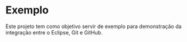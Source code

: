 # Exemplo
Este projeto tem como objetivo servir de exemplo para demonstração da integração entre o Eclipse, Git e GitHub.
